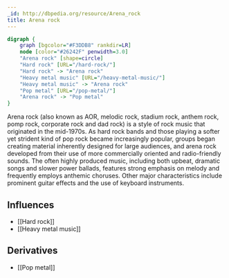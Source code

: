 ```yaml
---
_id: http://dbpedia.org/resource/Arena_rock
title: Arena rock
---
```


```dot
digraph {
	graph [bgcolor="#F3DDB8" rankdir=LR]
	node [color="#26242F" penwidth=3.0]
	"Arena rock" [shape=circle]
	"Hard rock" [URL="/hard-rock/"]
	"Hard rock" -> "Arena rock"
	"Heavy metal music" [URL="/heavy-metal-music/"]
	"Heavy metal music" -> "Arena rock"
	"Pop metal" [URL="/pop-metal/"]
	"Arena rock" -> "Pop metal"
}
```

Arena rock (also known as AOR, melodic rock, stadium rock, anthem rock, pomp rock, corporate rock and dad rock) is a style of rock music that originated in the mid-1970s. As hard rock bands and those playing a softer yet strident kind of pop rock became increasingly popular, groups began creating material inherently designed for large audiences, and arena rock developed from their use of more commercially oriented and radio-friendly sounds. The often highly produced music, including both upbeat, dramatic songs and slower power ballads, features strong emphasis on melody and frequently employs anthemic choruses. Other major characteristics include prominent guitar effects and the use of keyboard instruments.

## Influences
- [[Hard rock]]
- [[Heavy metal music]]

## Derivatives
- [[Pop metal]]
